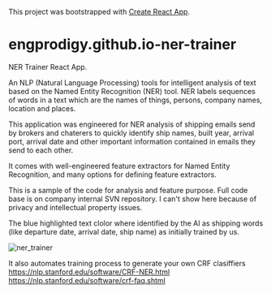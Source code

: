 This project was bootstrapped with [Create React App](https://github.com/facebookincubator/create-react-app).


# engprodigy.github.io-ner-trainer
NER Trainer React App.


An NLP (Natural Language Processing) tools for intelligent analysis of text based on the Named Entity Recognition (NER) tool. NER labels sequences of words in a text which are the names of things, persons, company names, location and places. 

This application was engineered for NER analysis of shipping emails send by brokers and chaterers to quickly identify ship names, built year, arrival port, arrival date and other important information contained in emails they send to each other.


It comes with well-engineered feature extractors for Named Entity Recognition, and many options for defining feature extractors.

This is a sample of the code for analysis and feature purpose. Full code base is on company internal SVN repository. I can't show here because of privacy and intellectual property issues.

The blue highlighted text clolor where identified by the AI as shipping words (like departure date, arrival date, ship name) as initially trained by us. 

![ner_trainer](https://user-images.githubusercontent.com/1181072/51521552-31d34d00-1e27-11e9-8aa8-ec27f778ea58.png)

It also automates training process to generate your own CRF clasiffiers
https://nlp.stanford.edu/software/CRF-NER.html
https://nlp.stanford.edu/software/crf-faq.shtml
